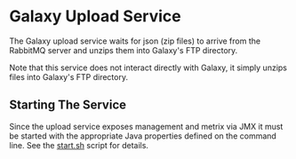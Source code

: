 # Galaxy Upload Service

The Galaxy upload service waits for json (zip files) to arrive from the RabbitMQ server and unzips them into Galaxy's FTP directory.

Note that this service does not interact directly with Galaxy, it simply unzips files into Galaxy's FTP directory.

## Starting The Service

Since the upload service exposes management and metrix via JMX it must be started with the appropriate Java properties defined on the command line.  See the [start.sh](./start.sh) script for details.